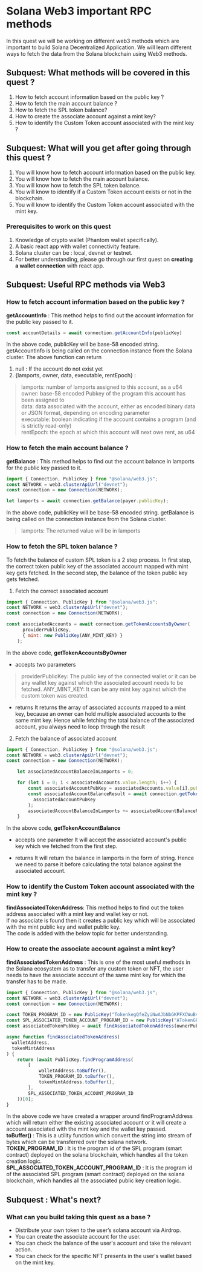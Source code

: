 # Solana Web3 important RPC methods

In this quest we will be working on different web3 methods which are important to build Solana Decentralized Application. We will learn different ways to fetch the data from the Solana blockchain using Web3 methods.

## Subquest: What methods will be covered in this quest ?

1. How to fetch account information based on the public key ?
2. How to fetch the main account balance ?
3. How to fetch the SPL token balance?
4. How to create the associate account against a mint key?
5. How to identify the Custom Token account associated with the mint key ?

## Subquest: What will you get after going through this quest ?

1. You will know how to fetch account information based on the public key.
2. You will know how to fetch the main account balance.
3. You will know how to fetch the SPL token balance.
4. You will know to identify if a Custom Token account exists or not in the blockchain.
5. You will know to identify the Custom Token account associated with the mint key.


### Prerequisites to work on this quest

1. Knowledge of crypto wallet (Phantom wallet specifically).
2. A basic react app with wallet connectivity feature.
3. Solana cluster can be : local, devnet or testnet.
4. For better understanding, please go through our first quest on **creating a wallet connection** with react app.

## Subquest: Useful RPC methods via Web3

### How to fetch account information based on the public key ?
**getAccountInfo** : This method helps to find out the account information for the public key passed to it.
```javascript
const accountDetails = await connection.getAccountInfo(publicKey)
```
In the above code, publicKey will be base-58 encoded string.
getAccountInfo is being called on the connection instance from the Solana cluster.
The above function can return 
1. null : If the account do not exist yet
2. {lamports, owner, data, executable, rentEpoch} : 
> lamports: number of lamports assigned to this account, as a u64 <br>
> owner: base-58 encoded Pubkey of the program this account has been assigned to <br>
> data: data associated with the account, either as encoded binary data or JSON format, depending on encoding parameter<br>
> executable: boolean indicating if the account contains a program (and is strictly read-only) <br>
> rentEpoch: the epoch at which this account will next owe rent, as u64

### How to fetch the main account balance ?
**getBalance** : This method helps to find out the account balance in lamports for the public key passed to it.
```javascript
import { Connection, PublicKey } from "@solana/web3.js";
const NETWORK = web3.clusterApiUrl("devnet");
const connection = new Connection(NETWORK);

let lamports = await connection.getBalance(payer.publicKey);
```
In the above code, publicKey will be base-58 encoded string.
getBalance is being called on the connection instance from the Solana cluster.
> lamports: The returned value will be in lamports

### How to fetch the SPL token balance ?
To fetch the balance of custom SPL token is a 2 step process.
In first step, the correct token public key of the associated account mapped with mint key gets fetched.
In the second step, the balance of the token public key gets fetched.

1. Fetch the correct associated account 
```javascript
import { Connection, PublicKey } from "@solana/web3.js";
const NETWORK = web3.clusterApiUrl("devnet");
const connection = new Connection(NETWORK);

const associatedAccounts = await connection.getTokenAccountsByOwner(
      providerPublicKey,
      { mint: new PublicKey(ANY_MINT_KEY) }
    );
```
In the above code, 
**getTokenAccountsByOwner** 
* accepts two parameters
>providerPublicKey: The public key of the connected wallet or it can be any wallet key against which the associated account needs to be fetched.
>ANY_MINT_KEY: It can be any mint key against which the custom token was created.

* returns
It returns the array of associated accounts mapped to a mint key, because an owner can hold multiple associated accounts to the same mint key.
Hence while fetching the total balance of the associated account, you always need to loop through the result

2. Fetch the balance of associated account 
```javascript
import { Connection, PublicKey } from "@solana/web3.js";
const NETWORK = web3.clusterApiUrl("devnet");
const connection = new Connection(NETWORK);

    let associatedAccountBalanceInLamports = 0;

    for (let i = 0; i < associatedAccounts.value.length; i++) {
        const associatedAccountPubKey = associatedAccounts.value[i].pubkey;
        const associatedAccountBalanceResult = await connection.getTokenAccountBalance(
          associatedAccountPubKey
        );
        associatedAccountBalanceInLamports += associatedAccountBalanceResult.value.amount?  parseInt(associatedAccountBalanceResult.value.amount): 0;
    }
```
In the above code, 
**getTokenAccountBalance** 
* accepts one parameter
It will accept the associated account's public key which we fetched from the first step.

* returns
It will return the balance in lamports in the form of string. Hence we need to parse it before calculating the total balance against the associated account.

### How to identify the Custom Token account associated with the mint key ?
**findAssociatedTokenAddress**: This method helps to find out the token address associated with a mint key and wallet key or not.<br>
If no associate is found then it creates a public key which will be associated with the mint public key and wallet public key.<br>
The code is added with the below topic for better understanding.

### How to create the associate account against a mint key?

**findAssociatedTokenAddress** : 
This is one of the most useful methods in the Solana ecosystem as to transfer any custom token or NFT, the user needs to have the associate account of the same mint key for which the transfer has to be made.
```javascript
import { Connection, PublicKey } from "@solana/web3.js";
const NETWORK = web3.clusterApiUrl("devnet");
const connection = new Connection(NETWORK);

const TOKEN_PROGRAM_ID = new PublicKey("TokenkegQfeZyiNwAJbNbGKPFXCWuBvf9Ss623VQ5DA")
const SPL_ASSOCIATED_TOKEN_ACCOUNT_PROGRAM_ID = new PublicKey("ATokenGPvbdGVxr1b2hvZbsiqW5xWH25efTNsLJA8knL")
const associatedTokenPubkey = await findAssociatedTokenAddress(ownerPubkey, mintPubkey)

async function findAssociatedTokenAddress(
  walletAddress,
  tokenMintAddress
) {
    return (await PublicKey.findProgramAddress(
        [
            walletAddress.toBuffer(),
            TOKEN_PROGRAM_ID.toBuffer(),
            tokenMintAddress.toBuffer(),
        ],
        SPL_ASSOCIATED_TOKEN_ACCOUNT_PROGRAM_ID
    ))[0];
}

```
In the above code we have created a wrapper around findProgramAddress which will return either the existing associated account or it will create a account associated with the mint key and the wallet key passed.<br>
**toBuffer()** : This is a utility function which convert the string into stream of bytes which can be transferred over the solana network.
**TOKEN_PROGRAM_ID** : It is the program id of the SPL program (smart contract) deployed on the solana blockchain, which handles all the token creation logic.<br>
**SPL_ASSOCIATED_TOKEN_ACCOUNT_PROGRAM_ID** : It is the program id of the associated SPL program (smart contract) deployed on the solana blockchain, which handles all the associated public key creation logic.

## Subquest : What's next?
### What can you build taking this quest as a base ?
- Distribute your own token to the user’s solana account via Airdrop.
- You can create the associate account for the user.
- You can check the balance of the user's account and take the relevant action.
- You can check for the specific NFT presents in the user's wallet based on the mint key.
